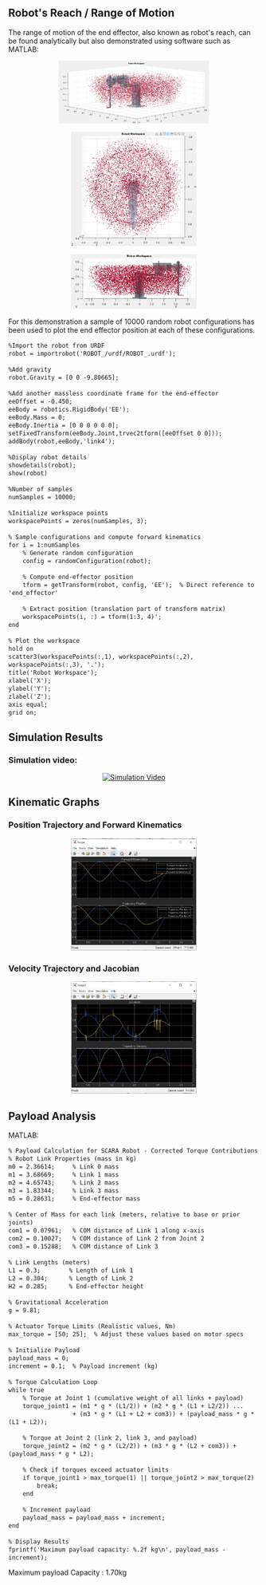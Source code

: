
## Robot's Reach / Range of Motion
The range of motion of the end effector, also known as robot's reach, can be found analytically but also demonstrated using software such as MATLAB:
<p align="center">
  <img src="range.png" alt="Inverse Kinematics (Simulink)"style="width:60%; max-width:600px, height:60%;">
</p>
<p align="center">
  <img src="rangetop.png" alt="Inverse Kinematics (Simulink)"style="width:50%; max-width:600px, height:50%;">
</p>
<p align="center">
  <img src="rangefront.png" alt="Inverse Kinematics (Simulink)"style="width:50%; max-width:600px, height:50%;">
</p>
For this demonstration a sample of 10000 random robot configurations has been used to plot the end effector position at each of these configurations.  

```
%Import the robot from URDF
robot = importrobot('ROBOT_/urdf/ROBOT_.urdf');

%Add gravity
robot.Gravity = [0 0 -9.80665];

%Add another massless coordinate frame for the end-effector
eeOffset = -0.450;
eeBody = robotics.RigidBody('EE');
eeBody.Mass = 0;
eeBody.Inertia = [0 0 0 0 0 0];
setFixedTransform(eeBody.Joint,trvec2tform([eeOffset 0 0]));
addBody(robot,eeBody,'link4');

%Display robot details
showdetails(robot);
show(robot)

%Number of samples
numSamples = 10000;

%Initialize workspace points
workspacePoints = zeros(numSamples, 3);

% Sample configurations and compute forward kinematics
for i = 1:numSamples
    % Generate random configuration
    config = randomConfiguration(robot);
    
    % Compute end-effector position
    tform = getTransform(robot, config, 'EE');  % Direct reference to 'end_effector'
    
    % Extract position (translation part of transform matrix)
    workspacePoints(i, :) = tform(1:3, 4)';
end

% Plot the workspace
hold on
scatter3(workspacePoints(:,1), workspacePoints(:,2), workspacePoints(:,3), '.');
title('Robot Workspace');
xlabel('X');
ylabel('Y');
zlabel('Z');
axis equal;
grid on;
```

## Simulation Results
### Simulation video:
<p align="center">
<a  href="https://youtu.be/6YlWMIfZ7P8" target="_blank">
    <img src="https://img.youtube.com/vi/6YlWMIfZ7P8/0.jpg" alt="Simulation Video" style="width:50%; max-width:600px, height:50%;">
</a>
</p>

## Kinematic Graphs
### Position Trajectory and Forward Kinematics

<p align="center">
  <img src="Position.jpeg" alt="Position Trajectory and Forward Kinematics" style="width:50%; max-width:600px, height:50%;">
</p>

### Velocity Trajectory and Jacobian
<p align="center">
  <img src="Velocity.jpeg" alt="Velocity Trajectory and Jacobian" style="width:50%; max-width:600px, height:50%;">
</p>

## Payload Analysis
MATLAB:

```
% Payload Calculation for SCARA Robot - Corrected Torque Contributions
% Robot Link Properties (mass in kg)
m0 = 2.36614;     % Link 0 mass
m1 = 3.68669;     % Link 1 mass
m2 = 4.65743;     % Link 2 mass
m3 = 1.83344;     % Link 3 mass
m5 = 0.28631;     % End-effector mass

% Center of Mass for each link (meters, relative to base or prior joints)
com1 = 0.07961;   % COM distance of Link 1 along x-axis
com2 = 0.10027;   % COM distance of Link 2 from Joint 2
com3 = 0.15288;   % COM distance of Link 3

% Link Lengths (meters)
L1 = 0.3;        % Length of Link 1
L2 = 0.304;      % Length of Link 2
H2 = 0.285;      % End-effector height

% Gravitational Acceleration
g = 9.81;

% Actuator Torque Limits (Realistic values, Nm)
max_torque = [50; 25];  % Adjust these values based on motor specs

% Initialize Payload
payload_mass = 0; 
increment = 0.1;  % Payload increment (kg)

% Torque Calculation Loop
while true
    % Torque at Joint 1 (cumulative weight of all links + payload)
    torque_joint1 = (m1 * g * (L1/2)) + (m2 * g * (L1 + L2/2)) ...
                  + (m3 * g * (L1 + L2 + com3)) + (payload_mass * g * (L1 + L2));
    
    % Torque at Joint 2 (link 2, link 3, and payload)
    torque_joint2 = (m2 * g * (L2/2)) + (m3 * g * (L2 + com3)) + (payload_mass * g * L2);

    % Check if torques exceed actuator limits
    if torque_joint1 > max_torque(1) || torque_joint2 > max_torque(2)
        break;
    end

    % Increment payload
    payload_mass = payload_mass + increment;
end

% Display Results
fprintf('Maximum payload capacity: %.2f kg\n', payload_mass - increment);

```
Maximum payload Capacity : 1.70kg

